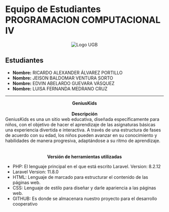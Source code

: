 # Equipo de Estudiantes PROGRAMACION COMPUTACIONAL IV
<div align="center">
  <img src="https://facturacion.ugb.edu.sv/img/ugb_icon_hor_dark.f6e16e97.png" alt="Logo UGB">
</div>

## Estudiantes

- **Nombre:** RICARDO ALEXANDER ÁLVAREZ PORTILLO
- **Nombre:** JEISON BALDOMAR VENTURA SORTO
- **Nombre:** EDVIN ABELARDO GUEVARA VÁSQUEZ
- **Nombre:** LUISA FERNANDA MEDRANO CRUZ
---

<div align="center">
  <b>
      GeniusKids
  </b>
</div>
<br>
<div align="center">
  <b>
      Descripción
  </b>
</div>
GeniusKids es una un sitio web educativa, diseñada específicamente para niños, con el
objetivo de hacer el aprendizaje de las asignaturas básicas una experiencia divertida e
interactiva. A través de una estructura de fases de acuerdo con su edad, los niños pueden
avanzar en su conocimiento y habilidades de manera progresiva, adaptándose a su ritmo
de aprendizaje.
<br>
<br>
<br>
<div align="center">
  <b>
      Versión de herramientas utilizadas
  </b>
</div>
<ul>
    <li>PHP: El lenguaje principal en el que está escrito Laravel. Version: 8.2.12</li>
    <li>Laravel Version: 11.8.0</li>
    <li>HTML: Lenguaje de marcado para estructurar el contenido de las páginas web.</li>
    <li>CSS: Lenguaje de estilo para diseñar y darle apariencia a las páginas web.</li>
    <li>GITHUB: Es donde se almacenara nuestro proyecto para el desarrollo cooperativo</li>
</ul>
